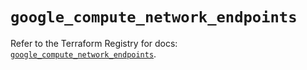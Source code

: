 # `google_compute_network_endpoints`

Refer to the Terraform Registry for docs: [`google_compute_network_endpoints`](https://registry.terraform.io/providers/hashicorp/google/6.42.0/docs/resources/compute_network_endpoints).
